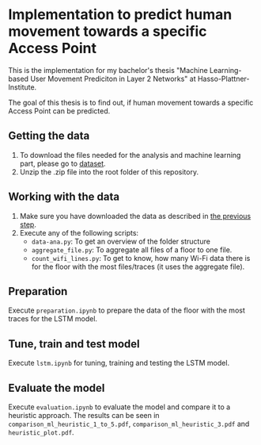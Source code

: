 # Implementation to predict human movement towards a specific Access Point

This is the implementation for my bachelor's thesis "Machine Learning-based User Movement Prediciton in Layer 2 Networks" at Hasso-Plattner-Institute.

The goal of this thesis is to find out, if human movement towards a specific Access Point can be predicted.

## Getting the data

1. To download the files needed for the analysis and machine learning part, please go to [dataset](https://www.kaggle.com/competitions/indoor-location-navigation/data).
2. Unzip the .zip file into the root folder of this repository.

## Working with the data

1. Make sure you have downloaded the data as described in [the previous step](#getting-the-data).
2. Execute any of the following scripts:
   * `data-ana.py`: To get an overview of the folder structure
   * `aggregate_file.py`: To aggregate all files of a floor to one file.
   * `count_wifi_lines.py`: To get to know, how many Wi-Fi data there is for the floor with the most files/traces (it uses the aggregate file).

## Preparation

Execute `preparation.ipynb` to prepare the data of the floor with the most traces for the LSTM model.

## Tune, train and test model

Execute `lstm.ipynb` for tuning, training and testing the LSTM model.

## Evaluate the model

Execute `evaluation.ipynb` to evaluate the model and compare it to a heuristic approach.
The results can be seen in `comparison_ml_heuristic_1_to_5.pdf`, `comparison_ml_heuristic_3.pdf` and `heuristic_plot.pdf`.
